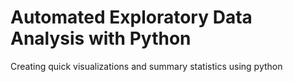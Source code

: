 # Automated Exploratory Data Analysis with Python
Creating quick visualizations and summary statistics using python
